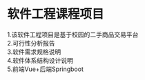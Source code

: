 # 软件工程课程项目 
1.该软件工程项目是基于校园的二手商品交易平台  
2.可行性分析报告  
3.软件需求规格说明  
4.软件体系结构设计说明  
5.前端Vue+后端Springboot  
